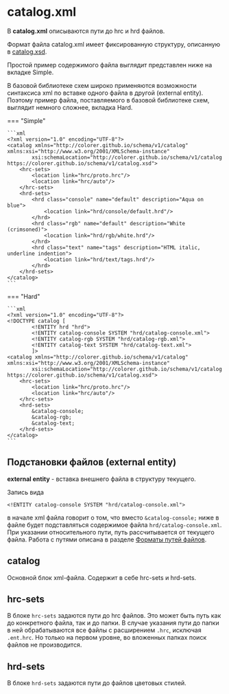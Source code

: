 # catalog.xml

В **catalog.xml** описываются пути до hrc и hrd файлов.

Формат файла catalog.xml имеет фиксированную структуру, описанную в [catalog.xsd](https://colorer.github.io/schema/v1/catalog.xsd).

Простой пример содержимого файла выглядит представлен ниже на вкладке Simple.

В базовой библиотеке схем широко применяются возможности синтаксиса xml по вставке одного файла в другой (external entity). Поэтому пример файла, поставляемого в базовой библиотеке схем, выглядит немного сложнее, вкладка Hard.


=== "Simple"

    ```xml
    <?xml version="1.0" encoding="UTF-8"?>
    <catalog xmlns="http://colorer.github.io/schema/v1/catalog" xmlns:xsi="http://www.w3.org/2001/XMLSchema-instance"
            xsi:schemaLocation="http://colorer.github.io/schema/v1/catalog https://colorer.github.io/schema/v1/catalog.xsd">
        <hrc-sets>
            <location link="hrc/proto.hrc"/>
            <location link="hrc/auto"/>
        </hrc-sets>
        <hrd-sets>
            <hrd class="console" name="default" description="Aqua on blue">
                <location link="hrd/console/default.hrd"/>
            </hrd>
            <hrd class="rgb" name="default" description="White (crimsoned)">
                <location link="hrd/rgb/white.hrd"/>
            </hrd>
            <hrd class="text" name="tags" description="HTML italic, underline indention">
                <location link="hrd/text/tags.hrd"/>
            </hrd>
        </hrd-sets>
    </catalog>
    ```

=== "Hard"

    ```xml
    <?xml version="1.0" encoding="UTF-8"?>
    <!DOCTYPE catalog [
            <!ENTITY hrd "hrd">
            <!ENTITY catalog-console SYSTEM "hrd/catalog-console.xml">
            <!ENTITY catalog-rgb SYSTEM "hrd/catalog-rgb.xml">
            <!ENTITY catalog-text SYSTEM "hrd/catalog-text.xml">
            ]>
    <catalog xmlns="http://colorer.github.io/schema/v1/catalog" xmlns:xsi="http://www.w3.org/2001/XMLSchema-instance"
            xsi:schemaLocation="http://colorer.github.io/schema/v1/catalog https://colorer.github.io/schema/v1/catalog.xsd">
        <hrc-sets>
            <location link="hrc/proto.hrc"/>
            <location link="hrc/auto"/>
        </hrc-sets>
        <hrd-sets>
            &catalog-console;
            &catalog-rgb;
            &catalog-text;
        </hrd-sets>
    </catalog>
    ```

## Подстановки файлов (external entity)

**external entity** - вставка внешнего файла в структуру текущего.

Запись вида
```
<!ENTITY catalog-console SYSTEM "hrd/catalog-console.xml">
```
в начале xml файла говорит о том, что вместо `&catalog-console;` ниже в файле будет подставляться содержимое файла `hrd/catalog-console.xml`. При указании относительного пути, путь рассчитывается от текущего файла. Работа с путями описана в разделе [Форматы путей файлов](file-paths.md).

## catalog

Основной блок xml-файла. Содержит в себе hrc-sets и hrd-sets.

## hrc-sets

В блоке `hrc-sets` задаются пути до hrc файлов. Это может быть путь как до конкретного файла, так и до папки. В случае указания пути до папки в ней обрабатываются все файлы с расширением `.hrc`, исключая `.ent.hrc`. Но только на первом уровне, во вложенных папках поиск файлов не производится.

## hrd-sets

В блоке `hrd-sets` задаются пути до файлов цветовых стилей.
